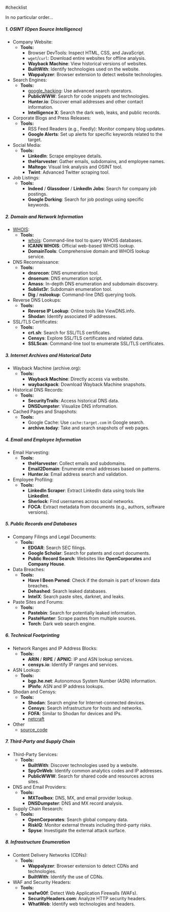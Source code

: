 #checklist

In no particular order...
##### 1. OSINT (Open Source Intelligence)
- Company Website:
  - **Tools:** 
    - Browser DevTools: Inspect HTML, CSS, and JavaScript.
    - `wget`/`curl`: Download entire websites for offline analysis.
    - **Wayback Machine**: View historical versions of websites.
    - **BuiltWith**: Identify technologies used on the website.
    - **Wappalyzer**: Browser extension to detect website technologies.
- Search Engines:
  - **Tools:** 
    - [google_hacking](Passive/Search-Engines/google_hacking.md): Use advanced search operators.
    - **PublicWWW**: Search for code snippets and technologies.
    - **Hunter.io**: Discover email addresses and other contact information.
    - **Intelligence X**: Search the dark web, leaks, and public records.
- Corporate Blogs and Press Releases:
  - **Tools:** 
    - RSS Feed Readers (e.g., Feedly): Monitor company blog updates.
    - **Google Alerts**: Set up alerts for specific keywords related to the target.
- Social Media:
  - **Tools:** 
    - **LinkedIn**: Scrape employee details.
    - **theHarvester**: Gather emails, subdomains, and employee names.
    - **Maltego**: Visual link analysis and OSINT tool.
    - **Twint**: Advanced Twitter scraping tool.
- Job Listings:
  - **Tools:** 
    - **Indeed** / **Glassdoor** / **LinkedIn Jobs**: Search for company job postings.
    - **Google Dorking**: Search for job postings using specific keywords.
##### 2. Domain and Network Information
- [WHOIS](Passive/Internet-Registry/WHOIS.md):
  - **Tools:** 
    - [whois](../../Tools/whois.md): Command-line tool to query WHOIS databases.
    - **ICANN WHOIS**: Official web-based WHOIS lookup.
    - **DomainTools**: Comprehensive domain and WHOIS lookup service.
- DNS Reconnaissance:
  - **Tools:** 
    - **dnsrecon**: DNS enumeration tool.
    - **dnsenum**: DNS enumeration script.
    - **Amass**: In-depth DNS enumeration and subdomain discovery.
    - **Sublist3r**: Subdomain enumeration tool.
    - **Dig** / **nslookup**: Command-line DNS querying tools.
- Reverse DNS Lookups:
  - **Tools:** 
    - **Reverse IP Lookup**: Online tools like ViewDNS.info.
    - **Shodan**: Identify associated IP addresses.
- SSL/TLS Certificates:
  - **Tools:** 
    - **crt.sh**: Search for SSL/TLS certificates.
    - **Censys**: Explore SSL/TLS certificates and related data.
    - **SSLScan**: Command-line tool to enumerate SSL/TLS certificates.
##### 3. Internet Archives and Historical Data
- Wayback Machine (archive.org):
  - **Tools:** 
    - **Wayback Machine**: Directly access via website.
    - **waybackpack**: Download Wayback Machine snapshots.
- Historical DNS Records:
  - **Tools:** 
    - **SecurityTrails**: Access historical DNS data.
    - **DNSDumpster**: Visualize DNS information.
- Cached Pages and Snapshots:
  - **Tools:** 
    - Google Cache: Use `cache:target.com` in Google search.
    - **archive.today**: Take and search snapshots of web pages.
##### 4. Email and Employee Information
- Email Harvesting:
  - **Tools:** 
    - **theHarvester**: Collect emails and subdomains.
    - **Email2Domain**: Enumerate email addresses based on patterns.
    - **Hunter.io**: Email address search and validation.
- Employee Profiling:
  - **Tools:** 
    - **LinkedIn Scraper**: Extract LinkedIn data using tools like **LinkedInt**.
    - **Sherlock**: Find usernames across social networks.
    - **FOCA**: Extract metadata from documents (e.g., authors, software versions).
##### 5. Public Records and Databases
- Company Filings and Legal Documents:
  - **Tools:** 
    - **EDGAR**: Search SEC filings.
    - **Google Scholar**: Search for patents and court documents.
    - **Public Record Search**: Websites like **OpenCorporates** and **Company House**.
- Data Breaches:
  - **Tools:** 
    - **Have I Been Pwned**: Check if the domain is part of known data breaches.
    - **Dehashed**: Search leaked databases.
    - **IntelX**: Search paste sites, darknet, and leaks.
- Paste Sites and Forums:
  - **Tools:** 
    - **Pastebin**: Search for potentially leaked information.
    - **PasteHunter**: Scrape pastes from multiple sources.
    - **Torch**: Dark web search engine.
##### 6. Technical Footprinting
- Network Ranges and IP Address Blocks:
  - **Tools:** 
    - **ARIN** / **RIPE** / **APNIC**: IP and ASN lookup services.
    - **censys.io**: Identify IP ranges and services.
- ASN Lookup:
  - **Tools:** 
    - **bgp.he.net**: Autonomous System Number (ASN) information.
    - **IPinfo**: ASN and IP address lookups.
- Shodan and Censys:
  - **Tools:** 
    - **Shodan**: Search engine for Internet-connected devices.
    - **Censys**: Search infrastructure for hosts and networks.
    - **FOFA**: Similar to Shodan for devices and IPs.
    - [netcraft](Passive/Technical-Information/netcraft.md)
- Other
	- [source_code](Passive/Technical-Information/source_code.md)
##### 7. Third-Party and Supply Chain
- Third-Party Services:
  - **Tools:** 
    - **BuiltWith**: Discover technologies used by a website.
    - **SpyOnWeb**: Identify common analytics codes and IP addresses.
    - **PublicWWW**: Search for shared code and resources across sites.
- DNS and Email Providers:
  - **Tools:** 
    - **MXToolbox**: DNS, MX, and email provider lookup.
    - **DNSDumpster**: DNS and MX record analysis.
- Supply Chain Research:
  - **Tools:** 
    - **OpenCorporates**: Search global company data.
    - **RiskIQ**: Monitor external threats including third-party risks.
    - **Spyse**: Investigate the external attack surface.
##### 8. Infrastructure Enumeration
- Content Delivery Networks (CDNs):
  - **Tools:** 
    - **Wappalyzer**: Browser extension to detect CDNs and technologies.
    - **BuiltWith**: Identify the use of CDNs.
- WAF and Security Headers:
  - **Tools:** 
    - **wafw00f**: Detect Web Application Firewalls (WAFs).
    - **SecurityHeaders.com**: Analyze HTTP security headers.
    - **WhatWeb**: Identify web technologies and headers.